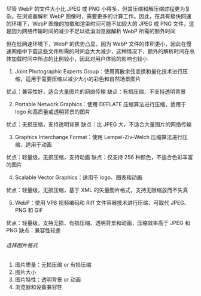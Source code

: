 尽管 WebP 的文件大小比 JPEG 或 PNG 小得多，但其压缩和解压缩过程更为复杂。在浏览器解析 WebP 图像时，需要更多的计算工作。因此，在具有极快网速的环境下，WebP 图像的加载和渲染时间可能不如较大的 JPEG 或 PNG 文件，这是因为网络传输时间的减少不足以抵消浏览器解析 WebP 所需的额外时间

但在低网速环境下，WebP 的优势凸显，因为 WebP 文件的体积更小，因此在慢速网络中下载这些文件所需的时间会大大减少，这种情况下，额外的解析时间在总体加载时间中所占的比例较小，因此对用户体验的影响也较小

1. Joint Photographic Experts Group：使用离散余弦变换和量化技术进行压缩，适用于需要压缩以减少大小的彩色和自然场景图片

优点：兼容性好，适合大量图片的网络传输
缺点：有损压缩，不支持透明背景

2. Portable Network Graphics：使用 DEFLATE 压缩算法进行压缩，适用于 logo 和高质量或透明背景的图片

优点：无损压缩，支持透明背景
缺点：比 JPEG 大，不适合大量图片的网络传输

3. Graphics Interchange Format：使用 Lempel-Ziv-Welch 压缩算法进行压缩，适用于动画

优点：轻量级，无损压缩，支持动画
缺点：仅支持 256 种颜色，不适合色彩丰富的图片

4. Scalable Vector Graphics：适用于 logo、图表和动画

优点：轻量级，无损压缩，基于 XML 的矢量图片格式，支持无限缩放而不失真

5. WebP：使用 VP8 视频编码和 Riff 文件容器技术进行压缩，可取代 JPEG、PNG 和 GIF

优点：轻量级，支持无损、有损压缩、透明背景和动画，压缩效率高于 JPEG 和 PNG
缺点：兼容性较差

###### 选择图片格式

1. 图片质量：无损压缩 or 有损压缩
2. 图片大小
3. 图片特性：透明背景 or 动画
4. 浏览器和设备兼容性

